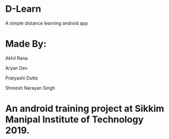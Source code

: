 # D-Learn
A simple distance learning android app





# Made By:

Akhil Rana 

Aryan Dev

Pratyashi Dutta

Shreesh Narayan Singh



# An android training project at Sikkim Manipal Institute of Technology 2019.
